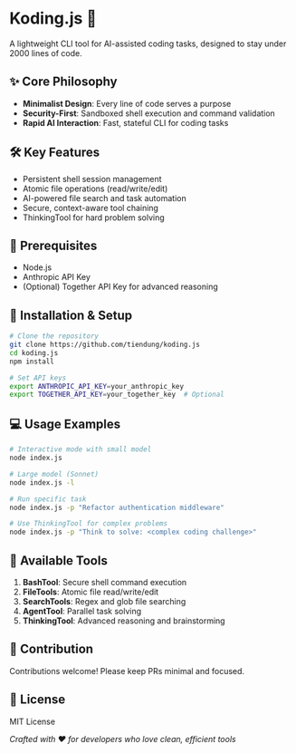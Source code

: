 # Koding.js 🤖

A lightweight CLI tool for AI-assisted coding tasks, designed to stay under 2000 lines of code.

## ✨ Core Philosophy

- **Minimalist Design**: Every line of code serves a purpose
- **Security-First**: Sandboxed shell execution and command validation
- **Rapid AI Interaction**: Fast, stateful CLI for coding tasks

## 🛠 Key Features

- Persistent shell session management
- Atomic file operations (read/write/edit)
- AI-powered file search and task automation
- Secure, context-aware tool chaining
- ThinkingTool for hard problem solving

## 🚀 Prerequisites

- Node.js
- Anthropic API Key
- (Optional) Together API Key for advanced reasoning

## 🔧 Installation & Setup

```bash
# Clone the repository
git clone https://github.com/tiendung/koding.js
cd koding.js
npm install

# Set API keys
export ANTHROPIC_API_KEY=your_anthropic_key
export TOGETHER_API_KEY=your_together_key  # Optional
```

## 💻 Usage Examples

```bash
# Interactive mode with small model
node index.js

# Large model (Sonnet)
node index.js -l

# Run specific task
node index.js -p "Refactor authentication middleware"

# Use ThinkingTool for complex problems
node index.js -p "Think to solve: <complex coding challenge>"
```

## 🧰 Available Tools

1. **BashTool**: Secure shell command execution
2. **FileTools**: Atomic file read/write/edit
3. **SearchTools**: Regex and glob file searching
4. **AgentTool**: Parallel task solving
5. **ThinkingTool**: Advanced reasoning and brainstorming

## 🤝 Contribution

Contributions welcome! Please keep PRs minimal and focused.

## 📄 License

MIT License

*Crafted with ❤️ for developers who love clean, efficient tools*
